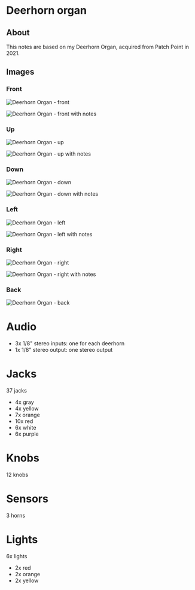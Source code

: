 # Deerhorn organ

## About

This notes are based on my Deerhorn Organ, acquired from Patch Point in 2021.

## Images

### Front

![Deerhorn Organ - front](../images/deerhorn-organ-front.jpg "Deerhorn Organ - front")

![Deerhorn Organ - front with notes](../images/deerhorn-organ-front-notes.jpg "Deerhorn Organ - front with notes")

### Up

![Deerhorn Organ - up](../images/deerhorn-organ-up.jpg "Deerhorn Organ - up")

![Deerhorn Organ - up with notes](../images/deerhorn-organ-up-notes.jpg "Deerhorn Organ - up with notes")

### Down

![Deerhorn Organ - down](../images/deerhorn-organ-down.jpg "Deerhorn Organ - down")

![Deerhorn Organ - down with notes](../images/deerhorn-organ-down-notes.jpg "Deerhorn Organ - down with notes")

### Left

![Deerhorn Organ - left](../images/deerhorn-organ-left.jpg "Deerhorn Organ - left")

![Deerhorn Organ - left with notes](../images/deerhorn-organ-left-notes.jpg "Deerhorn Organ - left with notes")

### Right

![Deerhorn Organ - right](../images/deerhorn-organ-right.jpg "Deerhorn Organ - right")

![Deerhorn Organ - right with notes](../images/deerhorn-organ-right-notes.jpg "Deerhorn Organ - right with notes")

### Back

![Deerhorn Organ - back](../images/deerhorn-organ-back.jpg "Deerhorn Organ - back")

# Audio

* 3x 1/8" stereo inputs: one for each deerhorn
* 1x 1/8" stereo output: one stereo output

# Jacks


37 jacks

* 4x gray
* 4x yellow
* 7x orange
* 10x red
* 6x white
* 6x purple

# Knobs

12 knobs

# Sensors

3 horns

# Lights

6x lights

* 2x red
* 2x orange
* 2x yellow

